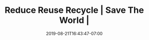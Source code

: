 ---
title: "Reduce Reuse Recycle | Save The World |"
date: 2019-08-21T16:43:47-07:00
draft: false
description: "Green Bubble saves the environment by helping people reduce, reuse and recycle."
---